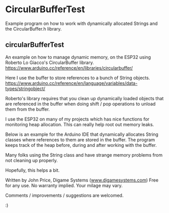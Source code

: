# CircularBufferTest
Example program on how to work with dynamically allocated Strings and the CircularBuffer.h library.

 circularBufferTest 
 ------------------

An example on how to manage dynamic memory, on the ESP32 using Roberto Lo Giacco's CircularBuffer library.   https://www.arduino.cc/reference/en/libraries/circularbuffer/
   
Here I use the buffer to store references to a bunch of String objects. 
  https://www.arduino.cc/reference/en/language/variables/data-types/stringobject/    
  
Roberto's library requires that you clean up dynamically loaded objects that are referenced in the buffer when 
doing shift / pop operations to unload them from the buffer.
  
I use the ESP32 on many of my projects which has nice functions for monitoring heap allocation. This can really 
help root out memory leaks. 
 
Below is an example for the Arduino IDE that dynamically allocates String classes where references to them are stored 
in the buffer. The program keeps track of the heap before, during and after working with the buffer.
 
Many folks using the String class and have strange memory problems from not cleaning up properly.  

Hopefully, this helps a bit.
 
Written by John Price, Digame Systems (www.digamesystems.com)
Free for any use. No warranty implied. Your milage may vary. 
 
Comments / improvements / suggestions are welcomed.  

 :)
 
 
